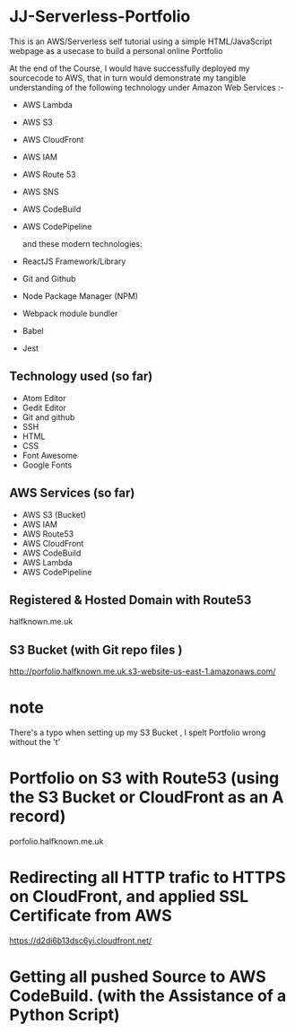 # JJ-Serverless-Portfolio 
This is an AWS/Serverless self tutorial using a simple HTML/JavaScript webpage as a usecase to build a personal online Portfolio    
  
    
At the end of the Course, I would have successfully deployed my sourcecode to AWS, that in turn would demonstrate my tangible understanding of the following technology under Amazon Web Services :-   


* AWS Lambda
* AWS S3
* AWS CloudFront
* AWS IAM
* AWS Route 53
* AWS SNS
* AWS CodeBuild
* AWS CodePipeline
  
  and these modern technologies:  
  
* ReactJS Framework/Library
* Git and Github
* Node Package Manager (NPM)
* Webpack module bundler
* Babel
* Jest
  
## Technology used (so far)  
  
* Atom Editor 
* Gedit Editor 
* Git and github  
* SSH  
* HTML  
* CSS  
* Font Awesome  
* Google Fonts  
  
## AWS Services (so far)  
  
* AWS S3 (Bucket)  
* AWS IAM  
* AWS Route53  
* AWS CloudFront  
* AWS CodeBuild 
* AWS Lambda
* AWS CodePipeline




## Registered & Hosted Domain with Route53

halfknown.me.uk


## S3 Bucket (with Git repo files )

http://porfolio.halfknown.me.uk.s3-website-us-east-1.amazonaws.com/

# note
There's a typo when setting up my S3 Bucket , I spelt Portfolio wrong without the 't'

# Portfolio on S3 with Route53 (using the S3 Bucket or CloudFront as an A record)

porfolio.halfknown.me.uk

# Redirecting all HTTP trafic to HTTPS on CloudFront, and applied SSL Certificate from AWS  

https://d2di6b13dsc6yi.cloudfront.net/

# Getting all pushed Source to AWS CodeBuild. (with the Assistance of a Python Script)
